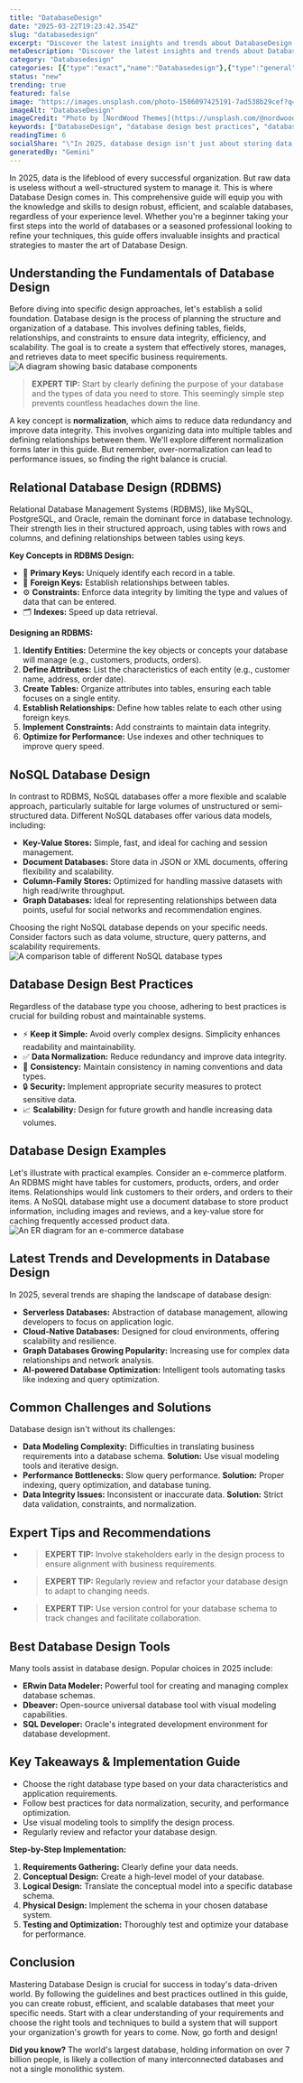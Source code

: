 ```yaml
---
title: "DatabaseDesign"
date: "2025-03-22T19:23:42.354Z"
slug: "databasedesign"
excerpt: "Discover the latest insights and trends about DatabaseDesign. This comprehensive guide covers everything you need to know about DatabaseDesign in 2025."
metaDescription: "Discover the latest insights and trends about DatabaseDesign. This comprehensive guide covers everything you need to know about DatabaseDesign in 2025."
category: "Databasedesign"
categories: [{"type":"exact","name":"Databasedesign"},{"type":"general","name":"Computer Science"},{"type":"medium","name":"Software Engineering"},{"type":"specific","name":"Data Management"},{"type":"niche","name":"Relational Databases"}]
status: "new"
trending: true
featured: false
image: "https://images.unsplash.com/photo-1506097425191-7ad538b29cef?q=85&w=1200&fit=max&fm=webp&auto=compress"
imageAlt: "DatabaseDesign"
imageCredit: "Photo by [NordWood Themes](https://unsplash.com/@nordwood) on Unsplash"
keywords: ["DatabaseDesign", "database design best practices", "database design tutorial", "relational database design", "NoSQL database design", "database design examples", "learn database design", "database design for beginners", "database design services", "best database design tools"]
readingTime: 6
socialShare: "\"In 2025, database design isn't just about storing data; it's about building a scalable, secure, and intelligent system that fuels your organization's success.\""
generatedBy: "Gemini"
---
```




In 2025, data is the lifeblood of every successful organization.  But raw data is useless without a well-structured system to manage it.  This is where Database Design comes in.  This comprehensive guide will equip you with the knowledge and skills to design robust, efficient, and scalable databases, regardless of your experience level.  Whether you're a beginner taking your first steps into the world of databases or a seasoned professional looking to refine your techniques, this guide offers invaluable insights and practical strategies to master the art of Database Design.

## Understanding the Fundamentals of Database Design

Before diving into specific design approaches, let's establish a solid foundation.  Database design is the process of planning the structure and organization of a database.  This involves defining tables, fields, relationships, and constraints to ensure data integrity, efficiency, and scalability.  The goal is to create a system that effectively stores, manages, and retrieves data to meet specific business requirements. ![A diagram showing basic database components](https://images.unsplash.com/photo-1451187580459-43490279c0fa?q=85&w=1200&fit=max&fm=webp&auto=compress)

> **EXPERT TIP:**  Start by clearly defining the purpose of your database and the types of data you need to store.  This seemingly simple step prevents countless headaches down the line.

A key concept is **normalization**, which aims to reduce data redundancy and improve data integrity.  This involves organizing data into multiple tables and defining relationships between them.  We'll explore different normalization forms later in this guide.  But remember, over-normalization can lead to performance issues, so finding the right balance is crucial.

## Relational Database Design (RDBMS)

Relational Database Management Systems (RDBMS), like MySQL, PostgreSQL, and Oracle, remain the dominant force in database technology.  Their strength lies in their structured approach, using tables with rows and columns, and defining relationships between tables using keys.

**Key Concepts in RDBMS Design:**

* 🔑 **Primary Keys:** Uniquely identify each record in a table.
* 🔗 **Foreign Keys:** Establish relationships between tables.
* ⚙️ **Constraints:** Enforce data integrity by limiting the type and values of data that can be entered.
* 🗂️ **Indexes:** Speed up data retrieval.

**Designing an RDBMS:**

1. **Identify Entities:** Determine the key objects or concepts your database will manage (e.g., customers, products, orders).
2. **Define Attributes:** List the characteristics of each entity (e.g., customer name, address, order date).
3. **Create Tables:** Organize attributes into tables, ensuring each table focuses on a single entity.
4. **Establish Relationships:** Define how tables relate to each other using foreign keys.
5. **Implement Constraints:** Add constraints to maintain data integrity.
6. **Optimize for Performance:** Use indexes and other techniques to improve query speed.

## NoSQL Database Design

In contrast to RDBMS, NoSQL databases offer a more flexible and scalable approach, particularly suitable for large volumes of unstructured or semi-structured data.  Different NoSQL databases offer various data models, including:

* **Key-Value Stores:** Simple, fast, and ideal for caching and session management.
* **Document Databases:** Store data in JSON or XML documents, offering flexibility and scalability.
* **Column-Family Stores:** Optimized for handling massive datasets with high read/write throughput.
* **Graph Databases:** Ideal for representing relationships between data points, useful for social networks and recommendation engines.

Choosing the right NoSQL database depends on your specific needs.  Consider factors such as data volume, structure, query patterns, and scalability requirements. ![A comparison table of different NoSQL database types](https://images.unsplash.com/photo-1484417894907-623942c8ee29?q=85&w=1200&fit=max&fm=webp&auto=compress)

## Database Design Best Practices

Regardless of the database type you choose, adhering to best practices is crucial for building robust and maintainable systems.

* ⚡ **Keep it Simple:** Avoid overly complex designs. Simplicity enhances readability and maintainability.
* ✅ **Data Normalization:** Reduce redundancy and improve data integrity.
* 📏 **Consistency:** Maintain consistency in naming conventions and data types.
* 🔒 **Security:** Implement appropriate security measures to protect sensitive data.
* 📈 **Scalability:** Design for future growth and handle increasing data volumes.

## Database Design Examples

Let's illustrate with practical examples.  Consider an e-commerce platform.  An RDBMS might have tables for customers, products, orders, and order items.  Relationships would link customers to their orders, and orders to their items.  A NoSQL database might use a document database to store product information, including images and reviews, and a key-value store for caching frequently accessed product data. ![An ER diagram for an e-commerce database](https://images.unsplash.com/photo-1517976487492-5750f3195933?q=85&w=1200&fit=max&fm=webp&auto=compress)

## Latest Trends and Developments in Database Design

In 2025, several trends are shaping the landscape of database design:

* **Serverless Databases:**  Abstraction of database management, allowing developers to focus on application logic.
* **Cloud-Native Databases:** Designed for cloud environments, offering scalability and resilience.
* **Graph Databases Growing Popularity:**  Increasing use for complex data relationships and network analysis.
* **AI-powered Database Optimization:** Intelligent tools automating tasks like indexing and query optimization.

## Common Challenges and Solutions

Database design isn't without its challenges:

* **Data Modeling Complexity:**  Difficulties in translating business requirements into a database schema.  **Solution:**  Use visual modeling tools and iterative design.
* **Performance Bottlenecks:** Slow query performance.  **Solution:**  Proper indexing, query optimization, and database tuning.
* **Data Integrity Issues:**  Inconsistent or inaccurate data.  **Solution:**  Strict data validation, constraints, and normalization.

## Expert Tips and Recommendations

* > **EXPERT TIP:**  Involve stakeholders early in the design process to ensure alignment with business requirements.
* > **EXPERT TIP:** Regularly review and refactor your database design to adapt to changing needs.
* > **EXPERT TIP:**  Use version control for your database schema to track changes and facilitate collaboration.

## Best Database Design Tools

Many tools assist in database design.  Popular choices in 2025 include:

* **ERwin Data Modeler:**  Powerful tool for creating and managing complex database schemas.
* **Dbeaver:**  Open-source universal database tool with visual modeling capabilities.
* **SQL Developer:**  Oracle's integrated development environment for database development.

## Key Takeaways & Implementation Guide

* Choose the right database type based on your data characteristics and application requirements.
* Follow best practices for data normalization, security, and performance optimization.
* Use visual modeling tools to simplify the design process.
* Regularly review and refactor your database design.

**Step-by-Step Implementation:**

1. **Requirements Gathering:**  Clearly define your data needs.
2. **Conceptual Design:**  Create a high-level model of your database.
3. **Logical Design:**  Translate the conceptual model into a specific database schema.
4. **Physical Design:**  Implement the schema in your chosen database system.
5. **Testing and Optimization:**  Thoroughly test and optimize your database for performance.

## Conclusion

Mastering Database Design is crucial for success in today's data-driven world. By following the guidelines and best practices outlined in this guide, you can create robust, efficient, and scalable databases that meet your specific needs.  Start with a clear understanding of your requirements and choose the right tools and techniques to build a system that will support your organization's growth for years to come.  Now, go forth and design! 

**Did you know?**  The world's largest database, holding information on over 7 billion people, is likely a collection of many interconnected databases and not a single monolithic system.


